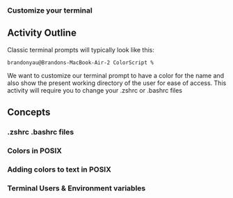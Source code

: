 ### Customize your terminal

## Activity Outline
Classic terminal prompts will typically look like this:
```
brandonyau@Brandons-MacBook-Air-2 ColorScript %  
```
We want to customize our terminal prompt to have a color for the name and also show
the present working directory of the user for ease of access.
This activity will require you to change your .zshrc or .bashrc files

## Concepts

### .zshrc .bashrc files

### Colors in POSIX

### Adding colors to text in POSIX

### Terminal Users & Environment variables
